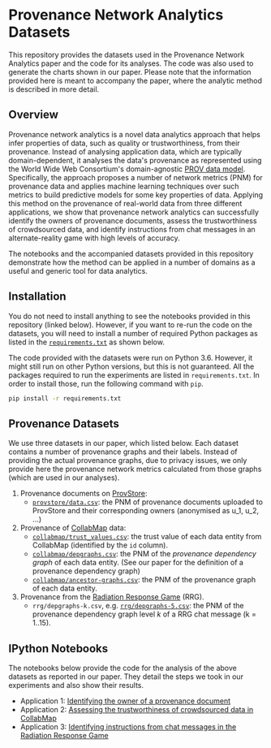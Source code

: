 # Provenance Network Analytics Datasets

This repository provides the datasets used in the Provenance Network Analytics
paper and the code for its analyses. The code was also used to generate the
charts shown in our paper. Please note that the information provided here is
meant to accompany the paper, where the analytic method is described in more
detail.

## Overview

Provenance network analytics is a novel data analytics approach that helps infer
properties of data, such as quality or trustworthiness, from their provenance.
Instead of analysing application data, which are typically domain-dependent, it
analyses the data's provenance as represented using the World Wide Web
Consortium's domain-agnostic [PROV data model](https://www.w3.org/TR/prov-dm/).
Specifically, the approach proposes a number of network metrics (PNM) for
provenance data and applies machine learning techniques over such metrics to
build predictive models for some key properties of data. Applying this method on
the provenance of real-world data from three different applications, we show
that provenance network analytics can successfully identify the owners of
provenance documents, assess the trustworthiness of crowdsourced data, and
identify instructions from chat messages in an alternate-reality game with high
levels of accuracy.

The notebooks and the accompanied datasets provided in this repository
demonstrate how the method can be applied in a number of domains as a useful and
generic tool for data analytics.

## Installation

You do not need to install anything to see the notebooks provided in this repository (linked below). However, if you want to re-run the code on the datasets, you will need to install a number of required Python packages as listed in the [`requirements.txt`](requirements.txt) as shown below.

The code provided with the datasets were run on Python 3.6. However, it might still run on other Python versions, but this is not guaranteed. All the packages required to run the experiments are listed in `requirements.txt`. In order to install those, run the following command with `pip`.
```bash
pip install -r requirements.txt
```

## Provenance Datasets

We use three datasets in our paper, which listed below. Each dataset contains a
number of provenance graphs and their labels. Instead of providing the actual
provenance graphs, due to privacy issues, we only provide here the provenance
network metrics calculated from those graphs (which are used in our analyses).

1. Provenance documents on [ProvStore](https://provenance.ecs.soton.ac.uk/store/):
    - [`provstore/data.csv`](provstore/data.csv): the PNM of provenance documents uploaded to ProvStore and their corresponding owners (anonymised as u_1, u_2, ...)
2. Provenance of [CollabMap](https://collabmap.org/) data:
    - [`collabmap/trust_values.csv`](collabmap/trust_values.csv): the trust value of each data entity from CollabMap (identified by the `id` column).
    - [`collabmap/depgraphs.csv`](collabmap/depgraphs.csv): the PNM of the _provenance dependency graph_ of each data entity. (See our paper for the definition of a provenance dependency graph)
    - [`collabmap/ancestor-graphs.csv`](collabmap/ancestor-graphs.csv): the PNM of the provenance graph of each data entity.
3. Provenance from the [Radiation Response Game](https://dx.doi.org/10.1007/978-3-319-06498-7_4) (RRG).
    - `rrg/depgraphs-k.csv`, e.g. [`rrg/depgraphs-5.csv`](rrg/depgraphs-5.csv): the PNM of the provenance dependency graph level _k_ of a RRG chat message (k = 1..15).


## IPython Notebooks

The notebooks below provide the code for the analysis of the above datasets as reported in our paper. They detail the steps we took in our experiments and also show their results.

- Application 1: [Identifying the owner of a provenance document](Application%201%20-%20ProvStore%20Documents.ipynb)
- Application 2: [Assessing the trustworthiness of crowdsourced data in CollabMap](Application%202%20-%20CollabMap%20Data%20Quality.ipynb)
- Application 3: [Identifying instructions from chat messages in the Radiation Response Game](Application%203%20-%20RRG%20Messages.ipynb)

